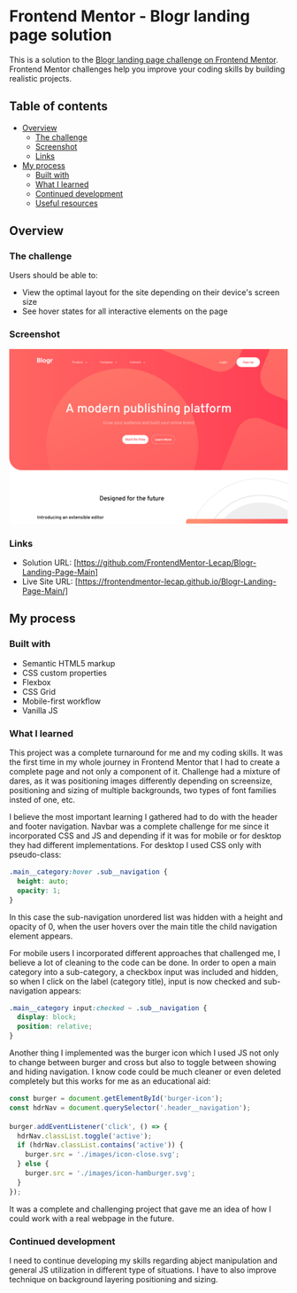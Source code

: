 # Frontend Mentor - Blogr landing page solution

This is a solution to the [Blogr landing page challenge on Frontend Mentor](https://www.frontendmentor.io/challenges/blogr-landing-page-EX2RLAApP). Frontend Mentor challenges help you improve your coding skills by building realistic projects.

## Table of contents

- [Overview](#overview)
  - [The challenge](#the-challenge)
  - [Screenshot](#screenshot)
  - [Links](#links)
- [My process](#my-process)
  - [Built with](#built-with)
  - [What I learned](#what-i-learned)
  - [Continued development](#continued-development)
  - [Useful resources](#useful-resources)

## Overview

### The challenge

Users should be able to:

- View the optimal layout for the site depending on their device's screen size
- See hover states for all interactive elements on the page

### Screenshot

![](./images/screenshot.png)

### Links

- Solution URL: [https://github.com/FrontendMentor-Lecap/Blogr-Landing-Page-Main]
- Live Site URL: [https://frontendmentor-lecap.github.io/Blogr-Landing-Page-Main/]

## My process

### Built with

- Semantic HTML5 markup
- CSS custom properties
- Flexbox
- CSS Grid
- Mobile-first workflow
- Vanilla JS

### What I learned

This project was a complete turnaround for me and my coding skills. It was the first time in my whole journey in Frontend Mentor that I had to create a complete page and not only a component of it. Challenge had a mixture of dares, as it was positioning images differently depending on screensize, positioning and sizing of multiple backgrounds, two types of font families insted of one, etc.

I believe the most important learning I gathered had to do with the header and footer navigation. Navbar was a complete challenge for me since it incorporated CSS and JS and depending if it was for mobile or for desktop they had different implementations. For desktop I used CSS only with pseudo-class:

```css
.main__category:hover .sub__navigation {
  height: auto;
  opacity: 1;
}
```

In this case the sub-navigation unordered list was hidden with a height and opacity of 0, when the user hovers over the main title the child navigation element appears.

For mobile users I incorporated different approaches that challenged me, I believe a lot of cleaning to the code can be done.
In order to open a main category into a sub-category, a checkbox input was included and hidden, so when I click on the label (category title), input is now checked and sub-navigation appears:

```css
.main__category input:checked ~ .sub__navigation {
  display: block;
  position: relative;
}
```

Another thing I implemented was the burger icon which I used JS not only to change between burger and cross but also to toggle between showing and hiding navigation. I know code could be much cleaner or even deleted completely but this works for me as an educational aid:

```js
const burger = document.getElementById('burger-icon');
const hdrNav = document.querySelector('.header__navigation');

burger.addEventListener('click', () => {
  hdrNav.classList.toggle('active');
  if (hdrNav.classList.contains('active')) {
    burger.src = './images/icon-close.svg';
  } else {
    burger.src = './images/icon-hamburger.svg';
  }
});
```

It was a complete and challenging project that gave me an idea of how I could work with a real webpage in the future.

### Continued development

I need to continue developing my skills regarding abject manipulation and general JS utilization in different type of situations. I have to also improve technique on background layering positioning and sizing.
